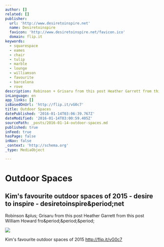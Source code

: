 ```yaml
---
author: []
related: []
publisher:
  url: 'http://www.desiretoinspire.net'
  name: Desiretoinspire
  favicon: 'http://www.desiretoinspire.net/favicon.ico'
  domain: flip.it
keywords:
  - squarespace
  - eames
  - chair
  - tulip
  - marble
  - lounge
  - williamson
  - favourite
  - barcelona
  - rove
description: Robinson + Grisaru from this post Heather Garrett from this post William Howard fro...
inLanguage: en
app_links: []
isBasedOnUrl: 'http://flip.it/vG0c7'
title: Outdoor Spaces
datePublished: '2016-01-14T03:06:39.767Z'
dateModified: '2016-01-14T03:00:59.405Z'
sourcePath: _posts/2016-01-14-outdoor-spaces.md
published: true
inFeed: true
hasPage: false
inNav: false
_context: 'http://schema.org'
_type: MediaObject

---
```

# Outdoor Spaces

<article style=""><h1>Kim's favourite outdoor spaces of 2015 - desire to inspire - desiretoinspire&amp;period;net</h1><p>Robinson &amp;plus; Grisaru from this post Heather Garrett from this post William Howard fro&amp;period;&amp;period;&amp;period;</p><img src="http://www.desiretoinspire.net/storage/allpostphotos/RobinsonGrisaruc12f3f4389b8e2b4fe0f771fd33fb75b.jpg?__SQUARESPACE_CACHEVERSION=1451514300839" /></article>

Kim's favourite outdoor spaces of 2015 http://flip.it/vG0c7